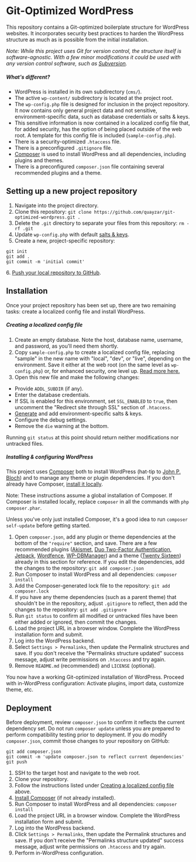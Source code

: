 Git-Optimized WordPress
=======================

This repository contains a Git-optimized boilerplate structure for WordPress websites. It incorporates security best practices to harden the WordPress structure as much as is possible from the initial installation.

*Note: While this project uses Git for version control, the structure itself is software-agnostic. With a few minor modifications it could be used with any version control software, such as [Subversion](https://subversion.apache.org/).*

##### What's different?
 * WordPress is installed in its own subdirectory (`cms/`).
 * The active `wp-content/` subdirectory is located at the project root. 
 * The `wp-config.php` file is designed for inclusion in the project repository. It now contains only general project data and not sensitive, environment-specific data, such as database credentials or salts & keys.
 * This sensitive information is now contained in a localized config file that, for added security, has the option of being placed outside of the web root. A template for this config file is included (`sample-config.php`).
 * There is a security-optimized `.htaccess` file.
 * There is a preconfigured `.gitignore` file.
 * [Composer](https://getcomposer.org/) is used to install WordPress and all dependencies, including plugins and themes.
 * There is a preconfigured `composer.json` file containing several recommended plugins and a theme.

Setting up a new project repository
-----------------------------------

 1. Navigate into the project directory.
 2. Clone this repository: `git clone https://github.com/quayzar/git-optimized-wordpress.git .`
 3. Delete the `.git` directory to separate your files from this repository: `rm -rf .git`
 4. Update `wp-config.php` with default [salts & keys](https://api.wordpress.org/secret-key/1.1/salt/).
 5. Create a new, project-specific repository:
```
git init
git add .
git commit -m 'initial commit'
```
 6\. [Push your local repository to GitHub](http://quayzar.com/git/pushing-a-local-repository-to-github/).
 
Installation
------------

Once your project repository has been set up, there are two remaining tasks: create a localized config file and install WordPress.

##### Creating a localized config file
 1. Create an empty database. Note the host, database name, username, and password, as you'll need them shortly.
 2. Copy `sample-config.php` to create a localized config file, replacing "sample" in the new name with "local", "dev", or "live", depending on the environment. Save it either at the web root (on the same level as `wp-config.php`) or, for enhanced security, one level up. [Read more here.](http://wordpress.stackexchange.com/questions/58391/is-moving-wp-config-outside-the-web-root-really-beneficial/74972#74972)
 3. Open this new file and make the following changes:
  * Provide `ADDL_SUBDIR` (if any).
  * Enter the database credentials.
  * If SSL is enabled for this environment, set `SSL_ENABLED` to `true`, then uncomment the "Redirect site through SSL" section of `.htaccess`.
  * [Generate](https://api.wordpress.org/secret-key/1.1/salt/) and add environment-specific salts & keys.
  * Configure the debug settings.
  * Remove the `die` warning at the bottom.

Running `git status` at this point should return neither modifications nor untracked files.

##### Installing & configuring WordPress
This project uses [Composer](https://getcomposer.org/) both to install WordPress (hat-tip to [John P. Bloch](https://github.com/johnpbloch/wordpress)) and to manage any theme or plugin dependencies. If you don't already have Composer, [install it locally](https://getcomposer.org/download/).

Note: These instructions assume a global installation of Composer. If Composer is installed locally, replace `composer` in all the commands with `php composer.phar`.

Unless you've only just installed Composer, it's a good idea to run `composer self-update` before getting started.

 1. Open `composer.json`, add any plugin or theme dependencies at the bottom of the `"require"` section, and save. There are a few recommended plugins ([Akismet](https://wordpress.org/plugins/akismet/), [Duo Two-Factor Authentication](https://wordpress.org/plugins/duo-wordpress/), [Jetpack](https://wordpress.org/plugins/jetpack/), [Wordfence](https://wordpress.org/plugins/wordfence/), [WP-DBManager](https://wordpress.org/plugins/wp-dbmanager/)) and a theme ([Twenty Sixteen](https://wordpress.org/themes/twentysixteen/)) already in this section for reference. If you edit the dependencies, add the changes to the repository: `git add composer.json`
 2. Run Composer to install WordPress and all dependencies: `composer install`
 3. Add the Composer-generated lock file to the repository: `git add composer.lock`
 4. If you have any theme dependencies (such as a parent theme) that shouldn't be in the repository, adjust `.gitignore` to reflect, then add the changes to the repository: `git add .gitignore`
 5. Run `git status` to confirm all modified or untracked files have been either added or ignored, then commit the changes.
 6. Load the project URL in a browser window. Complete the WordPress installation form and submit.
 7. Log into the WordPress backend.
 8. Select `Settings > Permalinks`, then update the Permalink structures and save. If you don't receive the "Permalinks structure updated" success message, adjust write permissions on `.htaccess` and try again.
 9. Remove `README.md` (recommended) and `LICENSE` (optional).

You now have a working Git-optimized installation of WordPress. Proceed with in-WordPress configuration: Activate plugins, import data, customize theme, etc.

Deployment
----------

Before deployment, review `composer.json` to confirm it reflects the current dependency set. Do not run `composer update` unless you are prepared to perform compatibility testing prior to deployment. If you do modify `composer.json`, commit those changes to your repository on GitHub:
```
git add composer.json
git commit -m 'update composer.json to reflect current dependencies'
git push
```

 1. SSH to the target host and navigate to the web root.
 2. Clone your repository.
 3. Follow the instructions listed under [Creating a localized config file](#creating-a-localized-config-file) above.
 4. [Install Composer](https://getcomposer.org/download/) (if not already installed).
 5. Run Composer to install WordPress and all dependencies: `composer install`
 6. Load the project URL in a browser window. Complete the WordPress installation form and submit. 
 7. Log into the WordPress backend.
 8. Click `Settings > Permalinks`, then update the Permalink structures and save. If you don't receive the "Permalinks structure updated" success message, adjust write permissions on `.htaccess` and try again.
 9. Perform in-WordPress configuration.
